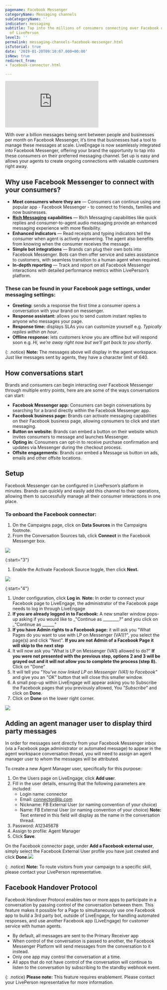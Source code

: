 ```yaml
---
pagename: Facebook Messenger
categoryName: Messaging channels
subCategoryName: ''
indicator: messaging
subtitle: Tap into the millions of consumers connecting over Facebook using the power
  of LivePerson
level3: ''
permalink: messaging-channels-facebook-messenger.html
isTutorial: true
date: '2019-01-20T09:10:07.000+00:00'
isNew: true
redirect_from:
- facebook-connector.html

---
```

<iframe style="max-width: 750px;" src="https://player.vimeo.com/video/238902683" frameborder="0" webkitallowfullscreen mozallowfullscreen allowfullscreen></iframe>

With over a billion messages being sent between people and businesses per month on Facebook Messenger, it’s time that businesses had a tool to manage these messages at scale. LiveEngage is now seamlessly integrated into Facebook Messenger, offering your brand the opportunity to tap into these consumers on their preferred messaging channel. Set up is easy and allows your agents to create ongoing connections with valuable customers right away.

## Why use Facebook Messenger to connect with your consumers?

* **Meet consumers where they are** — Consumers can continue using one popular app - Facebook Messenger - to connect to friends, families and now businesses.
* [**Rich Messaging**](messaging-channels-rich-messaging-rich-messaging-overview.html) **capabilities** — Rich Messaging capabilities like quick replies and consumer-to-agent audio messaging provide an enhanced messaging experience with more flexibility.
* **Enhanced indicators** — Read receipts and typing indicators tell the consumer when agent is actively answering. The agent also benefits from knowing when the consumer receives the message.
* **Simple bot integrations** — Brands can plug their own bots into Facebook Messenger. Bots can then offer service and sales assistance to customers, with seamless transition to a human agent when required.
* **In-depth reporting** — Track and report on all Facebook Messenger interactions with detailed performance metrics within LivePerson’s platform.

### These can be found in your Facebook page settings, under messaging settings:

* **Greeting:** sends a response the first time a consumer opens a conversation with your brand on messenger.
* **Response assistant:** allows you to send custom instant replies to anyone who messages your page.
* **Response time:** displays SLAs you can customize yourself e.g. _Typically replies within an hour_.
* **Offline response:** lets customers know you are offline but will respond soon e.g. _Hi, we’re away right now but we’ll get back to you shortly_.

{: .notice}
**Note:** The messages above will display in the agent workspace. Just like messages sent by agents, they have a character limit of 640.

## How conversations start

Brands and consumers can begin interacting over Facebook Messenger through multiple entry points, here are are some of the ways conversations can start:

* **Facebook Messenger app:** Consumers can begin conversations by searching for a brand directly within the Facebook Messenger app.
* **Facebook business page:** Brands can activate messaging capabilities on their Facebook business page, allowing consumers to click and start messaging.
* **Button on website:** Brands can embed a button on their website which invites consumers to message and launches Messenger.
* **Opting in:** Consumers can opt-in to receive purchase confirmation and updates via Messenger during the checkout process.
* **Offsite engagements:** Brands can embed a Message us button on ads, emails and other offsite locations.

## Setup

Facebook Messenger can be configured in LivePerson’s platform in minutes. Brands can quickly and easily add this channel to their operations, allowing them to successfully manage all their consumer interactions in one place.

### To onboard the Facebook connector:

1. On the Campaigns page, click on **Data Sources** in the Campaigns footnote.
2. From the Conversation Sources tab, click **Connect** in the Facebook Messenger box.

![](/img/facebook-messenger-1.png)

{:start="3"}

1. Enable the Activate Facebook Source toggle, then click **Next.**

![](/img/facebook-messenger-2.png)

{:start="4"}

1. Under configuration, click **Log in**. **Note:** In order to connect your Facebook page to LiveEngage, the administrator of the Facebook page needs to log in through LiveEngage
2. **If you are already logged in to Facebook:** A new smaller window pops-up asking if you would like to _"Continue as _________?"_ and you click on _"Continue as _______"_
3. **If you have Admin rights to a Facebook page:** it will ask you "What Pages do you want to use with LP on Messenger (VA1)?", you select the page(s) and click "Next". **If you are not Admin of a Facebook Page it will skip to the next step**
4. It will now ask you "What is LP on Messenger (VA1) allowed to do?” **If you were not presented with the previous step, options 2 and 3 will be grayed out and it will not allow you to complete the process (step 8).** Click on "Done"
5. It will tell you _"You’ve now linked LP on Messenger (VA1) to Facebook"_ and give you an _"OK"_ button that will close this smaller window.
6. A small pop-up within LiveEngage will appear asking you to Subscribe the Facebook pages that you previously allowed, You _"Subscribe"_ and click on **Done**.
7. Click on **Done** on the lower right corner.

![](/img/facebook-messenger-4.png)

## Adding an agent manager user to display third party messages

In order for messages sent directly from your Facebook Messenger inbox (via a Facebook page administrator or automated message) to appear in the agent workspace conversation thread, you will need to assign an agent manager user to whom the messages will be attributed.

To create a new Agent Manager user, specifically for this purpose:

1. On the Users page on LiveEngage, click **Add use**r.
2. Fill in the user details, ensuring that the following parameters are included:
   * Login name: connector
   * Email: [connector@lp.com](mailto:connector@lp.com)
   * Nickname: FB External User (or naming convention of your choice)
   * Name: FB External User (or naming convention of your choice) **Note:** Text entered in this field will display as the name in the conversation thread.
3. Password: A12345678
4. Assign to profile: Agent Manager
5. Click **Save**.

On the Facebook connector page, under **Add a Facebook external user**, simply select the Facebook External User profile you have just created and click **Done**.![](/img/facebook-messenger-3.png)

{: .notice}
**Note:** To route visitors from your campaign to a specific skill, please contact your LivePerson representative.

## Facebook Handover Protocol

Facebook Handover Protocol enables two or more apps to participate in a conversation by passing control of the conversation between them. This feature makes it possible for a Page to simultaneously use one Facebook app to build a 3rd party bot, outside of LiveEngage, for handling automated responses, and use another Facebook app (LiveEngage) for customer service with human agents.

* By default, all messages are sent to the Primary Receiver app
* When control of the conversation is passed to another, the Facebook Messenger Platform will send messages from the conversation to it instead.
* Only one app may control the conversation at a time.
* All apps that do not have control of the conversation will continue to listen to the conversation by subscribing to the standby webhook event.

{: .notice}
**Please note:** This feature requires enablement. Please contact your LivePerson representative for more information.